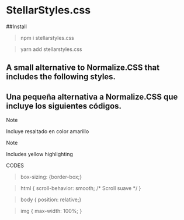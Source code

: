 # StellarStyles.css

##Install

> npm i stellarstyles.css

> yarn add stellarstyles.css 



## A small alternative to Normalize.CSS that includes the following styles.




## Una pequeña alternativa a Normalize.CSS que incluye los siguientes códigos.

> [!NOTE]  
>Incluye resaltado en color amarillo

> [!NOTE]  
> Includes yellow highlighting


CODES

> box-sizing: {border-box;}

> html { scroll-behavior: smooth; /* Scroll suave */ }

> body { position: relative;}

>img { max-width: 100%; }

